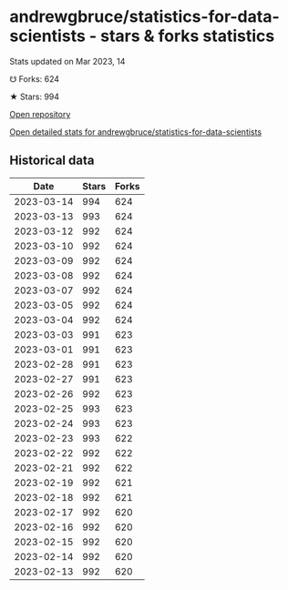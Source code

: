 # andrewgbruce/statistics-for-data-scientists - stars & forks statistics

Stats updated on Mar 2023, 14

☋ Forks: 624

★ Stars: 994

[Open repository](https://github.com/andrewgbruce/statistics-for-data-scientists)

[Open detailed stats for andrewgbruce/statistics-for-data-scientists](https://reviewgithub.com/rep/andrewgbruce/statistics-for-data-scientists)

## Historical data
| Date | Stars | Forks |
|------|-------|-------|
| 2023-03-14 | 994 | 624 | 
| 2023-03-13 | 993 | 624 | 
| 2023-03-12 | 992 | 624 | 
| 2023-03-10 | 992 | 624 | 
| 2023-03-09 | 992 | 624 | 
| 2023-03-08 | 992 | 624 | 
| 2023-03-07 | 992 | 624 | 
| 2023-03-05 | 992 | 624 | 
| 2023-03-04 | 992 | 624 | 
| 2023-03-03 | 991 | 623 | 
| 2023-03-01 | 991 | 623 | 
| 2023-02-28 | 991 | 623 | 
| 2023-02-27 | 991 | 623 | 
| 2023-02-26 | 992 | 623 | 
| 2023-02-25 | 993 | 623 | 
| 2023-02-24 | 993 | 623 | 
| 2023-02-23 | 993 | 622 | 
| 2023-02-22 | 992 | 622 | 
| 2023-02-21 | 992 | 622 | 
| 2023-02-19 | 992 | 621 | 
| 2023-02-18 | 992 | 621 | 
| 2023-02-17 | 992 | 620 | 
| 2023-02-16 | 992 | 620 | 
| 2023-02-15 | 992 | 620 | 
| 2023-02-14 | 992 | 620 | 
| 2023-02-13 | 992 | 620 | 

